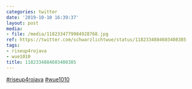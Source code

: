 ```yaml
---
categories: twitter
date: '2019-10-10 16:39:37'
layout: post
media:
- file: /media/1182334779984928768.jpg
ref: https://twitter.com/schwarzlichtwue/status/1182334884603408385
tags:
- riseup4rojava
- wue1010
title: 1182334884603408385
---
```

[#riseup4rojava](/t/riseup4rojava) [#wue1010](/t/wue1010) 